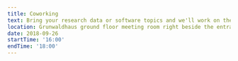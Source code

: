 ```yaml
---
title: Coworking
text: Bring your research data or software topics and we'll work on them together.
location: Grunwaldhaus ground floor meeting room right beside the entrance
date: 2018-09-26
startTime: '16:00'
endTime: '18:00'
---
```

